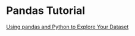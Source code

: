 # Pandas Tutorial

[Using pandas and Python to Explore Your Dataset](https://realpython.com/pandas-python-explore-dataset/)